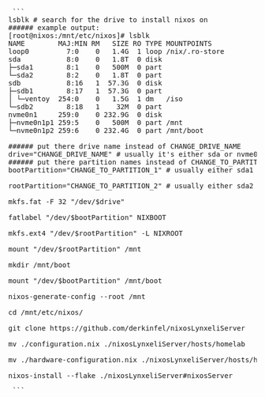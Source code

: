 <pre> ```
lsblk # search for the drive to install nixos on 
###### example output:
[root@nixos:/mnt/etc/nixos]# lsblk
NAME        MAJ:MIN RM   SIZE RO TYPE MOUNTPOINTS
loop0         7:0    0   1.4G  1 loop /nix/.ro-store
sda           8:0    0   1.8T  0 disk 
├─sda1        8:1    0   500M  0 part 
└─sda2        8:2    0   1.8T  0 part 
sdb           8:16   1  57.3G  0 disk 
├─sdb1        8:17   1  57.3G  0 part 
│ └─ventoy  254:0    0   1.5G  1 dm   /iso
└─sdb2        8:18   1    32M  0 part 
nvme0n1     259:0    0 232.9G  0 disk 
├─nvme0n1p1 259:5    0   500M  0 part /mnt
└─nvme0n1p2 259:6    0 232.4G  0 part /mnt/boot

###### put there drive name instead of CHANGE_DRIVE_NAME
drive="CHANGE_DRIVE_NAME" # usually it's either sda or nvme0n1
###### put there partition names instead of CHANGE_TO_PARTITION_X
bootPartition="CHANGE_TO_PARTITION_1" # usually either sda1 or nvme0n1p1

rootPartition="CHANGE_TO_PARTITION_2" # usually either sda2 or nvme0n1p2

mkfs.fat -F 32 "/dev/$drive"

fatlabel "/dev/$bootPartition" NIXBOOT

mkfs.ext4 "/dev/$rootPartition" -L NIXROOT

mount "/dev/$rootPartition" /mnt

mkdir /mnt/boot

mount "/dev/$bootPartition" /mnt/boot

nixos-generate-config --root /mnt

cd /mnt/etc/nixos/

git clone https://github.com/derkinfel/nixosLynxeliServer

mv ./configuration.nix ./nixosLynxeliServer/hosts/homelab

mv ./hardware-configuration.nix ./nixosLynxeliServer/hosts/homelab

nixos-install --flake ./nixosLynxeliServer#nixosServer
<pre> ```
